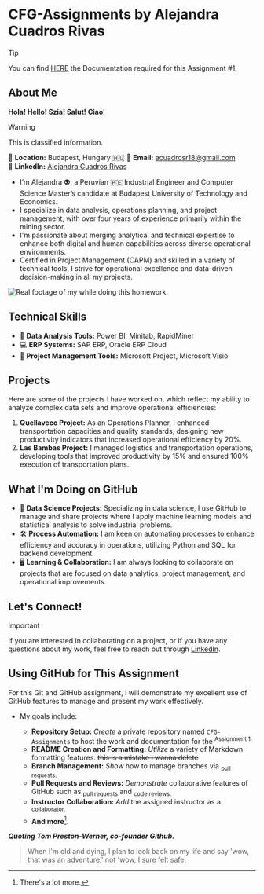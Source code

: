 # CFG-Assignments by Alejandra Cuadros Rivas

> [!TIP]
> You can find [HERE](https://github.com/acuadrosr18/CFG-Assignments/blob/bd28e2d202d22027b1883b541b6359609c979c70/Documentation%20Git%20and%20GitHub.pdf) the Documentation required for this Assignment #1.

## About Me
**Hola! Hello! Szia! Salut! Ciao**!

> [!WARNING]
> This is classified information.

📍 **Location:** Budapest, Hungary  :hungary:
📧 **Email:** [acuadrosr18@gmail.com](mailto:acuadrosr18@gmail.com)  
🔗 **LinkedIn:** [Alejandra Cuadros Rivas](https://www.linkedin.com/in/acuadrosr/)

+ I’m Alejandra :alien:, a Peruvian :peru: Industrial Engineer and Computer Science Master’s candidate at Budapest University of Technology and Economics.
+ I specialize in data analysis, operations planning, and project management, with over four years of experience primarily within the mining sector.
+ I'm passionate about merging analytical and technical expertise to enhance both digital and human capabilities across diverse operational environments. 
+ Certified in Project Management (CAPM) and skilled in a variety of technical tools, I strive for operational excellence and data-driven decision-making in all my projects.


![Real footage of my while doing this homework.](https://img.freepik.com/premium-photo/busy-alien-focused-by-searching-information-computer-it-office-ai-generated_957324-7.jpg)

## Technical Skills
- :robot: **Data Analysis Tools:** Power BI, Minitab, RapidMiner
- :computer: **ERP Systems:** SAP ERP, Oracle ERP Cloud
- :wrench: **Project Management Tools:** Microsoft Project, Microsoft Visio

## Projects

Here are some of the projects I have worked on, which reflect my ability to analyze complex data sets and improve operational efficiencies:

1. **Quellaveco Project:** As an Operations Planner, I enhanced transportation capacities and quality standards, designing new productivity indicators that increased operational efficiency by 20%.
3. **Las Bambas Project:** I managed logistics and transportation operations, developing tools that improved productivity by 15% and ensured 100% execution of transportation plans.

## What I'm Doing on GitHub

* :abacus: **Data Science Projects:** Specializing in data science, I use GitHub to manage and share projects where I apply machine learning models and statistical analysis to solve industrial problems.
* :hammer_and_wrench: **Process Automation:** I am keen on automating processes to enhance efficiency and accuracy in operations, utilizing Python and SQL for backend development.
* :desktop_computer: **Learning & Collaboration:** I am always looking to collaborate on projects that are focused on data analytics, project management, and operational improvements.

## Let's Connect!

> [!IMPORTANT]
> If you are interested in collaborating on a project, or if you have any questions about my work, feel free to reach out through [LinkedIn](https://www.linkedin.com/in/acuadrosr/).

## Using GitHub for This Assignment

For this Git and GitHub assignment, I will demonstrate my excellent use of GitHub features to manage and present my work effectively.
- My goals include:
    - **Repository Setup:** *Create* a private repository named `CFG-Assignments` to host the work and documentation for the <sup> Assignment 1. </sup>
    - **README Creation and Formatting:** *Utilize* a variety of Markdown formatting features. ~~this is a mistake i wanna delete~~
    - **Branch Management:** *Show* how to manage branches via <sub>pull requests.</sub>
    - **Pull Requests and Reviews:** *Demonstrate* collaborative features of GitHub such as  <sub>pull requests</sub> and  <sub>code reviews.</sub>
    - **Instructor Collaboration:** *Add* the assigned instructor as a <sup> collaborator.</sup>
    - **And more**[^1].
 
  [^1]: There's a lot more.
  
***Quoting Tom Preston-Werner, co-founder Github.***
>When I'm old and dying, I plan to look back on my life and say 'wow, that was an adventure,' not 'wow, I sure felt safe.
